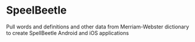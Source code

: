 # SpeelBeetle
Pull words and definitions and other data from Merriam-Webster dictionary to create SpellBeetle Android and iOS applications
